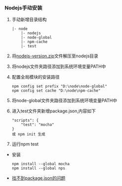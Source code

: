 ### Nodejs手动安装

1. 手动新增目录结构

    ```
    |- node
        |- nodejs
        |- node-global
        |- npm-cache
        |- test
    ```

2. 将[nodejs-version.zip](http://nodejs.org/dist/latest-v9.x/)文件解压至nodejs目录 

3. 将nodejs文件夹路径添加到系统环境变量PATH中

4. 配置全局模块的安装路径
    ```
    npm config set prefix "D:\node\node-global"
    npm config set cache "D:\node\npm-cache"
    ```

5. 将node-global文件夹路径添加到系统环境变量PATH中

6. 进入test文件夹新增package.json,内容如下
    ```
    "scripts": {
        "test": "mocha"
    }
    或 npm init 生成
    ```

7. 运行npm test

- 安装

    ```
    npm install --global mocha
    npm install --global nps
    ```

- [找不到package.json的问题](https://segmentfault.com/q/1010000004557614)